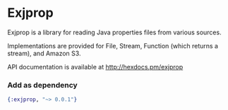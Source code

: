 Exjprop
=======

Exjprop is a library for reading Java properties files from various sources. 

Implementations are provided for File, Stream, Function (which returns a stream), and Amazon S3.

API documentation is available at http://hexdocs.pm/exjprop

### Add as dependency

```elixir
{:exjprop, "~> 0.0.1"}
```